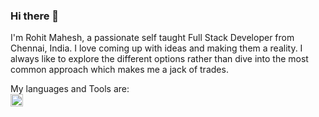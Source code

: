 ### Hi there 👋 
I'm Rohit Mahesh, a passionate self taught Full Stack Developer from Chennai, India. I love coming up with ideas and making them a reality. 
I always like to explore the different options rather than dive into the most common approach which makes me a jack of trades. 

My languages and Tools are: </br>
<code><img height="20" src="https://avatars.githubusercontent.com/u/6128107?s=280&v=4"></code>

<!--
**R041T/R041T** is a ✨ _special_ ✨ repository because its `README.md` (this file) appears on your GitHub profile.

Here are some ideas to get you started:

- 🔭 I’m currently working on ...
- 🌱 I’m currently learning ...
- 👯 I’m looking to collaborate on ...
- 🤔 I’m looking for help with ...
- 💬 Ask me about ...
- 📫 How to reach me: ...
- 😄 Pronouns: ...
- ⚡ Fun fact: ...
-->
